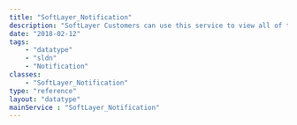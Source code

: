 ```yaml
---
title: "SoftLayer_Notification"
description: "SoftLayer Customers can use this service to view all of the available notifications that can be subscribed to. Some of the notifications are required while others are not. "
date: "2018-02-12"
tags:
    - "datatype"
    - "sldn"
    - "Notification"
classes:
    - "SoftLayer_Notification"
type: "reference"
layout: "datatype"
mainService : "SoftLayer_Notification"
---
```

